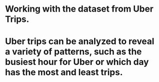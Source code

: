 # Working with the dataset from Uber Trips. 
# Uber trips can be analyzed to reveal a variety of patterns, such as the busiest hour for Uber or which day has the most and least trips.
